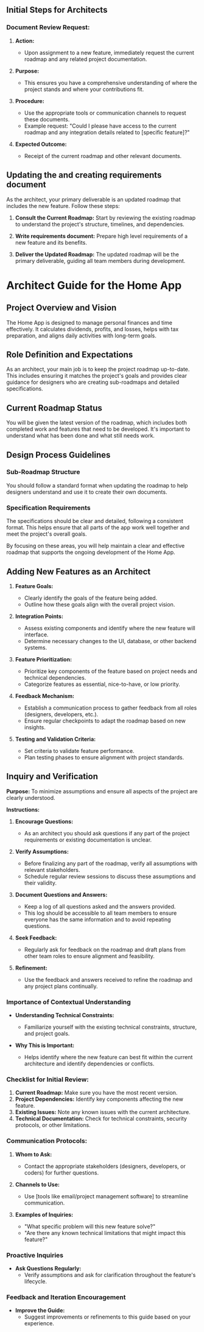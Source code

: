 
## Initial Steps for Architects

### Document Review Request:
1. **Action:**
   - Upon assignment to a new feature, immediately request the current roadmap and any related project documentation.

2. **Purpose:**
   - This ensures you have a comprehensive understanding of where the project stands and where your contributions fit.

3. **Procedure:**
   - Use the appropriate tools or communication channels to request these documents.
   - Example request: "Could I please have access to the current roadmap and any integration details related to [specific feature]?"

4. **Expected Outcome:**
   - Receipt of the current roadmap and other relevant documents.

## Updating the  and creating requirements document

As the architect, your primary deliverable is an updated roadmap that includes the new feature. Follow these steps:

1. **Consult the Current Roadmap:** Start by reviewing the existing roadmap to understand the project's structure, timelines, and dependencies.

2. **Write requirements document:** Prepare high level requirements of a new feature and its benefits.

3. **Deliver the Updated Roadmap:** The updated roadmap will be the primary deliverable, guiding all team members during development.


# Architect Guide for the Home App

## Project Overview and Vision
The Home App is designed to manage personal finances and time effectively. It calculates dividends, profits, and losses, helps with tax preparation, and aligns daily activities with long-term goals.

## Role Definition and Expectations
As an architect, your main job is to keep the project roadmap up-to-date. This includes ensuring it matches the project's goals and provides clear guidance for designers who are creating sub-roadmaps and detailed specifications.

## Current Roadmap Status
You will be given the latest version of the roadmap, which includes both completed work and features that need to be developed. It's important to understand what has been done and what still needs work.

## Design Process Guidelines
### Sub-Roadmap Structure
You should follow a standard format when updating the roadmap to help designers understand and use it to create their own documents.

### Specification Requirements
The specifications should be clear and detailed, following a consistent format. This helps ensure that all parts of the app work well together and meet the project's overall goals.

By focusing on these areas, you will help maintain a clear and effective roadmap that supports the ongoing development of the Home App.



## Adding New Features as an Architect

1. **Feature Goals:**
   - Clearly identify the goals of the feature being added.
   - Outline how these goals align with the overall project vision.

2. **Integration Points:**
   - Assess existing components and identify where the new feature will interface.
   - Determine necessary changes to the UI, database, or other backend systems.

3. **Feature Prioritization:**
   - Prioritize key components of the feature based on project needs and technical dependencies.
   - Categorize features as essential, nice-to-have, or low priority.

4. **Feedback Mechanism:**
   - Establish a communication process to gather feedback from all roles (designers, developers, etc.).
   - Ensure regular checkpoints to adapt the roadmap based on new insights.

5. **Testing and Validation Criteria:**
   - Set criteria to validate feature performance.
   - Plan testing phases to ensure alignment with project standards.



## Inquiry and Verification

**Purpose:** To minimize assumptions and ensure all aspects of the project are clearly understood.

**Instructions:**

1. **Encourage Questions:**
   - As an architect you should ask questions if any part of the project requirements or existing documentation is unclear.

2. **Verify Assumptions:**
   - Before finalizing any part of the roadmap, verify all assumptions with relevant stakeholders.
   - Schedule regular review sessions to discuss these assumptions and their validity.

3. **Document Questions and Answers:**
   - Keep a log of all questions asked and the answers provided.
   - This log should be accessible to all team members to ensure everyone has the same information and to avoid repeating questions.

4. **Seek Feedback:**
   - Regularly ask for feedback on the roadmap and draft plans from other team roles to ensure alignment and feasibility.

5. **Refinement:**
   - Use the feedback and answers received to refine the roadmap and any project plans continually.


### Importance of Contextual Understanding
- **Understanding Technical Constraints:**
   - Familiarize yourself with the existing technical constraints, structure, and project goals.

- **Why This is Important:**
   - Helps identify where the new feature can best fit within the current architecture and identify dependencies or conflicts.

### Checklist for Initial Review:
1. **Current Roadmap:** Make sure you have the most recent version.
2. **Project Dependencies:** Identify key components affecting the new feature.
3. **Existing Issues:** Note any known issues with the current architecture.
4. **Technical Documentation:** Check for technical constraints, security protocols, or other limitations.

### Communication Protocols:
1. **Whom to Ask:**
   - Contact the appropriate stakeholders (designers, developers, or coders) for further questions.

2. **Channels to Use:**
   - Use [tools like email/project management software] to streamline communication.

3. **Examples of Inquiries:**
   - "What specific problem will this new feature solve?"
   - "Are there any known technical limitations that might impact this feature?"

### Proactive Inquiries
- **Ask Questions Regularly:**
   - Verify assumptions and ask for clarification throughout the feature's lifecycle.

### Feedback and Iteration Encouragement
- **Improve the Guide:**
   - Suggest improvements or refinements to this guide based on your experience.

